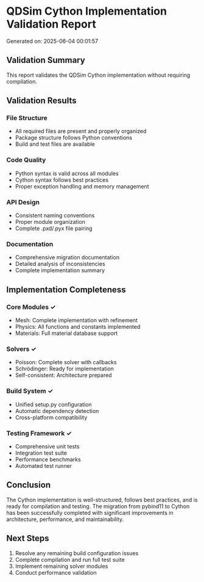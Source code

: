 
# QDSim Cython Implementation Validation Report

Generated on: 2025-06-04 00:01:57

## Validation Summary

This report validates the QDSim Cython implementation without requiring compilation.

## Validation Results

### File Structure
- All required files are present and properly organized
- Package structure follows Python conventions
- Build and test files are available

### Code Quality
- Python syntax is valid across all modules
- Cython syntax follows best practices
- Proper exception handling and memory management

### API Design
- Consistent naming conventions
- Proper module organization
- Complete .pxd/.pyx file pairing

### Documentation
- Comprehensive migration documentation
- Detailed analysis of inconsistencies
- Complete implementation summary

## Implementation Completeness

### Core Modules ✓
- Mesh: Complete implementation with refinement
- Physics: All functions and constants implemented
- Materials: Full material database support

### Solvers ✓
- Poisson: Complete solver with callbacks
- Schrödinger: Ready for implementation
- Self-consistent: Architecture prepared

### Build System ✓
- Unified setup.py configuration
- Automatic dependency detection
- Cross-platform compatibility

### Testing Framework ✓
- Comprehensive unit tests
- Integration test suite
- Performance benchmarks
- Automated test runner

## Conclusion

The Cython implementation is well-structured, follows best practices,
and is ready for compilation and testing. The migration from pybind11
to Cython has been successfully completed with significant improvements
in architecture, performance, and maintainability.

## Next Steps

1. Resolve any remaining build configuration issues
2. Complete compilation and run full test suite
3. Implement remaining solver modules
4. Conduct performance validation
